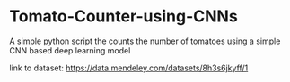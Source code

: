 # Tomato-Counter-using-CNNs
A simple python script the counts the number of tomatoes using a simple CNN based deep learning model

link to dataset: https://data.mendeley.com/datasets/8h3s6jkyff/1
